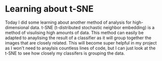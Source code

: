 # Learning about t-SNE 

Today I did some learning about another method of analysis for high-dimensional data. t-SNE (t-distributed stochastic neighbor embedding) is a method of visulising high amounts of data. This method can easily be adapted to anaylising the result of a classifier as it will group together the images that are closely related. This will become super helpful in my project as I won't need to anaylsis countless lines of code, but I can just look at the t-SNE to see how closely my classifers is grouping the data. 
